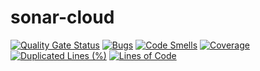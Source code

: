 # sonar-cloud

[![Quality Gate Status](https://sonarcloud.io/api/project_badges/measure?project=Amitpnk_sonar-cloud&metric=alert_status)](https://sonarcloud.io/dashboard?id=Amitpnk_sonar-cloud)
[![Bugs](https://sonarcloud.io/api/project_badges/measure?project=Amitpnk_sonar-cloud&metric=bugs)](https://sonarcloud.io/dashboard?id=Amitpnk_sonar-cloud)
[![Code Smells](https://sonarcloud.io/api/project_badges/measure?project=Amitpnk_sonar-cloud&metric=code_smells)](https://sonarcloud.io/dashboard?id=Amitpnk_sonar-cloud)
[![Coverage](https://sonarcloud.io/api/project_badges/measure?project=Amitpnk_sonar-cloud&metric=coverage)](https://sonarcloud.io/dashboard?id=Amitpnk_sonar-cloud)
[![Duplicated Lines (%)](https://sonarcloud.io/api/project_badges/measure?project=Amitpnk_sonar-cloud&metric=duplicated_lines_density)](https://sonarcloud.io/dashboard?id=Amitpnk_sonar-cloud)
[![Lines of Code](https://sonarcloud.io/api/project_badges/measure?project=Amitpnk_sonar-cloud&metric=ncloc)](https://sonarcloud.io/dashboard?id=Amitpnk_sonar-cloud)
